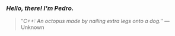 ### *Hello, there! I'm Pedro.*
> ″*C++: An octopus made by nailing extra legs onto a dog.*″
 — Unknown
